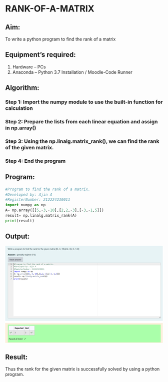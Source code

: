 # RANK-OF-A-MATRIX
## Aim:
To write a python program to find the rank of a matrix
## Equipment’s required:
1. 	Hardware – PCs
2. 	Anaconda – Python 3.7 Installation / Moodle-Code Runner
## Algorithm:
### Step 1: Import the numpy module to use the built-in function for calculation
### Step 2: Prepare the lists from each linear equation and assign in np.array()
### Step 3: Using the np.linalg.matrix_rank(), we can find the rank of the given matrix.
### Step 4: End the program

## Program:

```python
#Program to find the rank of a matrix.
#Developed by: Ajin A   
#RegisterNumber: 212224230011
import numpy as np
A= np.array([[5,-3,-10],[2,2,-3],[-3,-1,5]])
result= np.linalg.matrix_rank(A)
print(result)
```
## Output:

![output](image.png)

## Result:
Thus the rank for the given matrix is successfully solved by  using a python program.

